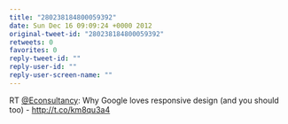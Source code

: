 ```yaml
---
title: "280238184800059392"
date: Sun Dec 16 09:09:24 +0000 2012
original-tweet-id: "280238184800059392"
retweets: 0
favorites: 0
reply-tweet-id: ""
reply-user-id: ""
reply-user-screen-name: ""
---
```

RT <a href="https://twitter.com/Econsultancy">@Econsultancy</a>: Why Google loves responsive design (and you should too) - http://t.co/km8qu3a4
